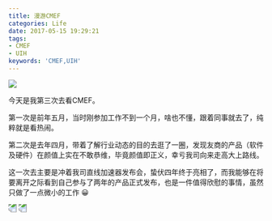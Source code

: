 ```yaml
---
title: 漫游CMEF
categories: Life
date: 2017-05-15 19:29:21
tags:
- CMEF
- UIH
keywords: 'CMEF,UIH'
---
```


<img src="http://7xr526.com1.z0.glb.clouddn.com/cmef%202017/20170515_011802205_iOS.jpg" class="full-image" />

今天是我第三次去看CMEF。

第一次是前年五月，当时刚参加工作不到一个月，啥也不懂，跟着同事就去了，纯粹就是看热闹。

第二次是去年四月，带着了解行业动态的目的去逛了一圈，发现友商的产品（软件及硬件）在颜值上实在不敢恭维，毕竟颜值即正义，幸亏我司向来走高大上路线。

这一次去主要是冲着我司直线加速器发布会，蛰伏四年终于亮相了，而我能够在将要离开之际看到自己参与了两年的产品正式发布，也是一件值得欣慰的事情，虽然只做了一点微小的工作 😀

<!-- more -->
<img src="http://7xr526.com1.z0.glb.clouddn.com/cmef%202017/20170515_014823073_iOS.jpg" style="-moz-transform:rotate(-180deg); -webkit-transform:rotate(-180deg);" />

<img src="http://7xr526.com1.z0.glb.clouddn.com/cmef%202017/20170515_014636972_iOS.jpg" style="-moz-transform:rotate(-180deg); -webkit-transform:rotate(-180deg);" />
